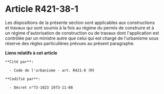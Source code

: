 # Article R421-38-1

Les dispositions de la présente section sont applicables aux constructions et travaux qui sont soumis à la fois au régime du
permis de construire et à un régime d'autorisation de construction ou de travaux dont l'application est contrôlée par un
ministre autre que celui qui est chargé de l'urbanisme sous réserve des règles particulières prévues au présent paragraphe.

**Liens relatifs à cet article**

	**Cité par**:

	  - Code de l'urbanisme - art. R421-8 (M)

	**Codifié par**:

	  - Décret n°73-1023 1973-11-08
